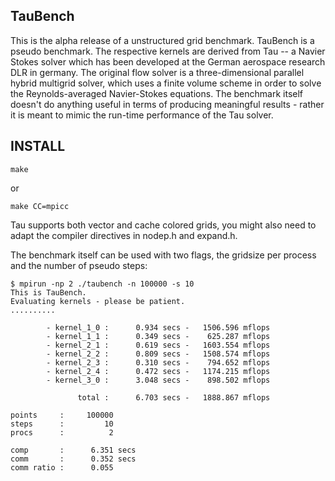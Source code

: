 ## TauBench

This is the alpha release of a unstructured grid benchmark. TauBench
is a pseudo benchmark. The respective kernels are derived from Tau --
a Navier Stokes solver which has been developed at the German
aerospace research DLR in germany. The original flow solver is a
three-dimensional parallel hybrid multigrid solver, which uses a
finite volume scheme in order to solve the Reynolds-averaged
Navier-Stokes equations.  The benchmark itself doesn't do anything
useful in terms of producing meaningful results - rather it is meant
to mimic the run-time performance of the Tau solver.

## INSTALL
~~~
make
~~~
or
~~~
make CC=mpicc
~~~

Tau supports both vector and cache colored grids, you might also need
to adapt the compiler directives in nodep.h and expand.h.

The benchmark itself can be used with two flags, the gridsize per
process and the number of pseudo steps:

~~~
$ mpirun -np 2 ./taubench -n 100000 -s 10
This is TauBench.
Evaluating kernels - please be patient.
..........

        - kernel_1_0 :      0.934 secs -   1506.596 mflops
        - kernel_1_1 :      0.349 secs -    625.287 mflops
        - kernel_2_1 :      0.619 secs -   1603.554 mflops
        - kernel_2_2 :      0.809 secs -   1508.574 mflops
        - kernel_2_3 :      0.310 secs -    794.652 mflops
        - kernel_2_4 :      0.472 secs -   1174.215 mflops
        - kernel_3_0 :      3.048 secs -    898.502 mflops

               total :      6.703 secs -   1888.867 mflops

points     :     100000
steps      :         10
procs      :          2

comp       :      6.351 secs
comm       :      0.352 secs
comm ratio :      0.055
~~~

